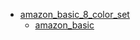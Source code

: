 * [amazon_basic_8_color_set](amazon_basic_8_color_set)
  * [amazon_basic](amazon_basic_8_color_set/amazon_basic)
